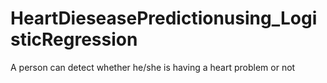 # HeartDieseasePredictionusing_LogisticRegression
A person can detect whether he/she is having a heart problem or not
